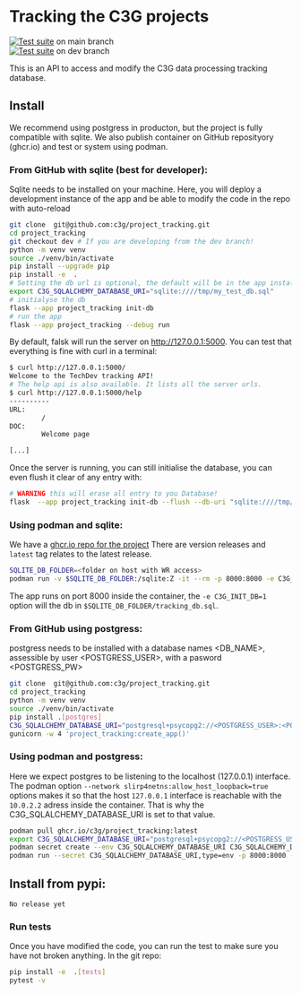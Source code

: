 # Tracking the C3G projects
[![Test suite](https://github.com/c3g/project_tracking/actions/workflows/PyTest.yml/badge.svg?branch=main)](https://github.com/c3g/project_tracking/actions/workflows/PyTest.yml) on main branch  
[![Test suite](https://github.com/c3g/project_tracking/actions/workflows/PyTest.yml/badge.svg?branch=dev)](https://github.com/c3g/project_tracking/actions/workflows/PyTest.yml) on dev branch

This is an API to access and modify the C3G data processing tracking database.

## Install
We recommend using postgress in producton, but the project is fully compatible with sqlite.
We also publish container on GitHub reposityory (ghcr.io) and test or system using podman.
### From GitHub with sqlite (best for developer):
Sqlite needs to be installed on your machine.
Here, you will deploy a development instance of the app and be able to modify the code in the repo with auto-reload 
```bash
git clone  git@github.com:c3g/project_tracking.git
cd project_tracking
git checkout dev # If you are developing from the dev branch!
python -m venv venv
source ./venv/bin/activate
pip install --upgrade pip
pip install -e  .
# Setting the db url is optional, the default will be in the app installation folder
export C3G_SQLALCHEMY_DATABASE_URI="sqlite:////tmp/my_test_db.sql"
# initialyse the db
flask --app project_tracking init-db
# run the app
flask --app project_tracking --debug run
```

By default, falsk will run the server on  http://127.0.0.1:5000. You can test that everything 
is fine with curl in a terminal:
```bash
$ curl http://127.0.0.1:5000/
Welcome to the TechDev tracking API!
# The help api is also available. It lists all the server urls.
$ curl http://127.0.0.1:5000/help
----------
URL:
        /
DOC:
        Welcome page

[...]
```



Once the server is running, you can still initialise the database, you can even flush it clear of any entry with:

```bash
# WARNING this will erase all entry to you Database!
flask  --app project_tracking init-db --flush --db-uri "sqlite:////tmp/my_test_db.sql"
```

### Using podman and sqlite:
We have a [ghcr.io repo for the project](https://github.com/c3g/project_tracking/pkgs/container/project_tracking)
There are version releases and `latest` tag relates to the latest release.
```bash
SQLITE_DB_FOLDER=<folder on host with WR access>
podman run -v $SQLITE_DB_FOLDER:/sqlite:Z -it --rm -p 8000:8000 -e C3G_INIT_DB=1 ghcr.io/c3g/project_tracking:latest
```
The app runs on port 8000 inside the container, the `-e C3G_INIT_DB=1` option will the db in 
`$SQLITE_DB_FOLDER/tracking_db.sql`. 



### From GitHub using postgress:
postgress needs to be installed with a database  names <DB_NAME>,
assessible by user <POSTGRESS_USER>, with a pasword <POSTGRESS_PW>

```bash
git clone  git@github.com:c3g/project_tracking.git
cd project_tracking
python -m venv venv
source ./venv/bin/activate
pip install .[postgres]
C3G_SQLALCHEMY_DATABASE_URI="postgresql+psycopg2://<POSTGRESS_USER>:<POSTGRESS_PW>@<POSTGRESS_HOST>/<DB_NAME>?client_encoding=utf8"
gunicorn -w 4 'project_tracking:create_app()'
````

### Using podman and postgress:
Here we expect postgres to be listening to the localhost (127.0.0.1) interface. 
The podman option `--network slirp4netns:allow_host_loopback=true` 
options makes it so that the host `127.0.0.1` interface is
reachable with the `10.0.2.2` adress inside the container. That is why the C3G_SQLALCHEMY_DATABASE_URI
is set to that value.
```bash
podman pull ghcr.io/c3g/project_tracking:latest
export C3G_SQLALCHEMY_DATABASE_URI="postgresql+psycopg2://<POSTGRESS_USER>:<POSTGRESS_PW>@10.0.2.2/<POSTGRESS_DB_NAME>?client_encoding=utf8"
podman secret create --env C3G_SQLALCHEMY_DATABASE_URI C3G_SQLALCHEMY_DATABASE_URI
podman run --secret C3G_SQLALCHEMY_DATABASE_URI,type=env -p 8000:8000 -e C3G_INIT_DB=1 --network slirp4netns:allow_host_loopback=true ghcr.io/c3g/project_tracking:latest
```

## Install from pypi:
```
No release yet
```

### Run tests
Once you have modified the code, you can run the test to make sure you have not broken anything. In the git repo:
```bash
pip install -e  .[tests]
pytest -v
```







